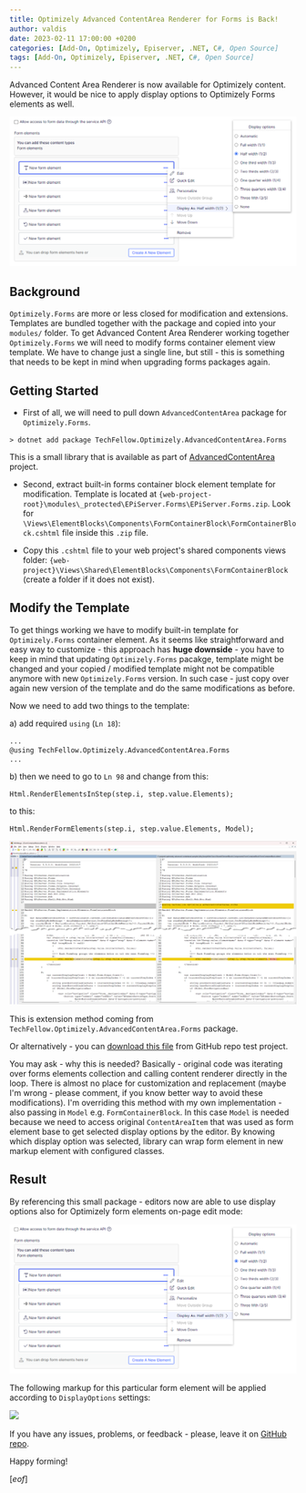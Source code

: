 ```yaml
---
title: Optimizely Advanced ContentArea Renderer for Forms is Back!
author: valdis
date: 2023-02-11 17:00:00 +0200
categories: [Add-On, Optimizely, Episerver, .NET, C#, Open Source]
tags: [Add-On, Optimizely, Episerver, .NET, C#, Open Source]
---
```


Advanced Content Area Renderer is now available for Optimizely content. However, it would be nice to apply display options to Optimizely Forms elements as well.

![](/assets/img/2023/02/acar-forms-1.png)

## Background

`Optimizely.Forms` are more or less closed for modification and extensions. Templates are bundled together with the package and copied into your `modules/` folder.
To get Advanced Content Area Renderer working together `Optimizely.Forms` we will need to modify forms container element view template. We have to change just a single line, but still - this is something that needs to be kept in mind when upgrading forms packages again.

## Getting Started

* First of all, we will need to pull down `AdvancedContentArea` package for `Optimizely.Forms`.

```
> dotnet add package TechFellow.Optimizely.AdvancedContentArea.Forms
```

This is a small library that is available as part of [AdvancedContentArea](https://github.com/valdisiljuconoks/optimizely-advanced-contentarea) project.

* Second, extract built-in forms container block element template for modification. Template is located at `{web-project-root}\modules\_protected\EPiServer.Forms\EPiServer.Forms.zip`. Look for `\Views\ElementBlocks\Components\FormContainerBlock\FormContainerBlock.cshtml` file inside this `.zip` file.

* Copy this `.cshtml` file to your web project's shared components views folder: `{web-project}\Views\Shared\ElementBlocks\Components\FormContainerBlock` (create a folder if it does not exist).

## Modify the Template

To get things working we have to modify built-in template for `Optimizely.Forms` container element. As it seems like straightforward and easy way to customize - this approach has **huge downside** - you have to keep in mind that updating `Optimizely.Forms` pacakge, template might be changed and your copied / modified template might not be compatible anymore with new `Optimizely.Forms` version. In such case - just copy over again new version of the template and do the same modifications as before.

Now we need to add two things to the template:

a) add required `using` (`Ln 18`):

```razor
...
@using TechFellow.Optimizely.AdvancedContentArea.Forms
...
```

b) then we need to go to `Ln 98` and change from this:

```razor
Html.RenderElementsInStep(step.i, step.value.Elements);
```

to this:

```razor
Html.RenderFormElements(step.i, step.value.Elements, Model);
```

![](/assets/img/2023/02/acar-forms-4.png)


This is extension method coming from `TechFellow.Optimizely.AdvancedContentArea.Forms` package.

Or alternatively - you can [download this file](https://github.com/valdisiljuconoks/optimizely-advanced-contentarea/blob/master/samples/AlloySampleSite/Views/Shared/ElementBlocks/Components/FormContainerBlock/FormContainerBlock.cshtml) from GitHub repo test project.

You may ask - why this is needed? Basically - original code was iterating over forms elements collection and calling content renderer directly in the loop. There is almost no place for customization and replacement (maybe I'm wrong - please comment, if you know better way to avoid these modifications). I'm overriding this method with my own implementation - also passing in `Model` e.g. `FormContainerBlock`.
In this case `Model` is needed because we need to access original `ContentAreaItem` that was used as form element base to get selected display options by the editor. By knowing which display option was selected, library can wrap form element in new markup element with configured classes.

## Result

By referencing this small package - editors now are able to use display options also for Optimizely form elements on-page edit mode:

![](/assets/img/2023/02/acar-forms-1-1.png)

The following markup for this particular form element will be applied according to `DisplayOptions` settings:

![](/assets/img/2023/02/acar-forms-5.png)

If you have any issues, problems, or feedback - please, leave it on [GitHub repo](https://github.com/valdisiljuconoks/optimizely-advanced-contentarea/issues).
<br/>

Happy forming!

[*eof*]
